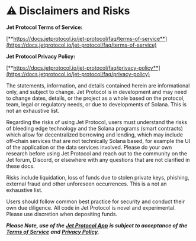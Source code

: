 # ⚠ Disclaimers and Risks

**Jet Protocol Terms of Service:**&#x20;

[**https://docs.jetprotocol.io/jet-protocol/faq/terms-of-service**](https://docs.jetprotocol.io/jet-protocol/faq/terms-of-service)

**Jet Protocol Privacy Policy:**

[**https://docs.jetprotocol.io/jet-protocol/faq/privacy-policy**](https://docs.jetprotocol.io/jet-protocol/faq/privacy-policy)

The statements, information, and details contained herein are informational only, and subject to change. Jet Protocol is in development and may need to change dates, details, or the project as a whole based on the protocol, team, legal or regulatory needs, or due to developments of Solana. This is not an exhaustive list.

Regarding the risks of using Jet Protocol, users must understand the risks of bleeding edge technology and the Solana programs (smart contracts) which allow for decentralized borrowing and lending, which may include off-chain services that are not technically Solana based, for example the UI of the application or the data services involved. Please do your own research before using Jet Protocol and reach out to the community on the Jet forum, Discord, or elsewhere with any questions that are not clarified in these docs.

Risks include liquidation, loss of funds due to stolen private keys, phishing, external fraud and other unforeseen occurrences. This is a not an exhaustive list.

Users should follow common best practice for security and conduct their own due diligence. All code in Jet Protocol is novel and experimental. Please use discretion when depositing funds.

_**Please Note, use of the**_ [_**Jet Protocol App**_](https://app.jetprotocol.io/) _**is subject to acceptance of the**_ [_**Terms of Service**_](https://docs.jetprotocol.io/jet-protocol/faq/terms-of-service) _**and**_ [_**Privacy Policy**_](https://docs.jetprotocol.io/jet-protocol/faq/privacy-policy)_**.**_&#x20;
